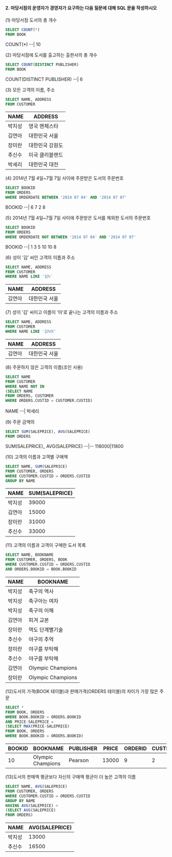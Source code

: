 #### 2. 마당서점의 운영자가 경영자가 요구하는 다음 질문에 대해 SQL 문을 작성하시오

(1) 마당서점 도서의 총 개수
```sql
SELECT COUNT(*)
FROM BOOK
```
COUNT(*)
--|
10
    
(2) 마당서점에 도서를 출고하는 출판사의 총 개수
```sql
SELECT COUNT(DISTINCT PUBLISHER)
FROM BOOK
```
COUNT(DISTINCT PUBLISHER)
--|
6
    
(3) 모든 고객의 이름, 주소
```sql
SELECT NAME, ADDRESS
FROM CUSTOMER
```
NAME|ADDRESS
--|--
박지성	|영국 맨체스타
김연아	|대한민국 서울
장미란	|대한민국 강원도
추신수	|미국 클리블랜드
박세리	|대한민국 대전

(4) 2014년 7월 4일~7월 7일 사이에 주문받은 도서의 주문번호
```sql
SELECT BOOKID
FROM ORDERS
WHERE ORDERDATE BETWEEN '2014 07 04' AND '2014 07 07'
```
BOOKID
--|
6
7
2
8

(5) 2014년 7월 4일~7월 7일 사이에 주문받은 도서를 제외한 도서의 주문번호
```sql
SELECT BOOKID
FROM ORDERS
WHERE ORDERDATE NOT BETWEEN '2014 07 04' AND '2014 07 07'
```
BOOKID
--|
1
3
5
10
10
8
    
(6) 성이 ‘김’ 씨인 고객의 이름과 주소
```sql
SELECT NAME, ADDRESS
FROM CUSTOMER    
WHERE NAME LIKE '김%'
```
NAME|ADDRESS
--|--
김연아	|대한민국 서울

(7) 성이 ‘김’ 씨이고 이름이 ‘아’로 끝나는 고객의 이름과 주소
```sql
SELECT NAME, ADDRESS
FROM CUSTOMER    
WHERE NAME LIKE '김%아'
```
NAME | ADDRESS
--|--
김연아	|대한민국 서울

(8) 주문하지 않은 고객의 이름(조인 사용)
```sql
SELECT NAME
FROM CUSTOMER
WHERE NAME NOT IN
(SELECT NAME
FROM ORDERS, CUSTOMER
WHERE ORDERS.CUSTID = CUSTOMER.CUSTID)
```
NAME
--|
박세리

(9) 주문 금액의 
```sql
SELECT SUM(SALEPRICE), AVG(SALEPRICE)
FROM ORDERS
```
SUM(SALEPRICE)_ AVG(SALEPRICE)
--|--
118000|11800

(10) 고객의 이름과 고객별 구매액
```sql
SELECT NAME, SUM(SALEPRICE)
FROM CUSTOMER, ORDERS
WHERE CUSTOMER.CUSTID = ORDERS.CUSTID
GROUP BY NAME
```
NAME | SUM(SALEPRICE)
--|--
박지성|39000
김연아	|15000
장미란	|31000
추신수	|33000

(11) 고객의 이름과 고객이 구매한 도서 목록
```sql
SELECT NAME, BOOKNAME
FROM CUSTOMER, ORDERS, BOOK
WHERE CUSTOMER.CUSTID = ORDERS.CUSTID
AND ORDERS.BOOKID = BOOK.BOOKID
```
NAME | BOOKNAME
--|--
박지성|	축구의 역사
박지성	|축구아는 여자
박지성	|축구의 이해
김연아	|피겨 교본
장미란	|역도 단계별기술
추신수	|야구의 추억
장미란	|야구를 부탁해
추신수	|야구를 부탁해
김연아	|Olympic Champions
장미란	|Olympic Champions


(12)도서의 가격(BOOK 테이블)과 판매가격(ORDERS 테이블)의 차이가 가장 많은 주문
```sql
SELECT *
FROM BOOK, ORDERS
WHERE BOOK.BOOKID = ORDERS.BOOKID
AND PRICE-SALEPRICE = 
(SELECT MAX(PRICE-SALEPRICE)
FROM BOOK, ORDERS
WHERE BOOK.BOOKID = ORDERS.BOOKID)
```
BOOKID | BOOKNAME| PUBLISHER| PRICE| ORDERID| CUSTID| BOOKID_1 |SALEPRICE| ORDERDATE
--|--|--|--|--|--|--|--|--
10	|Olympic Champions	|Pearson	|13000	|9	|2	|10	|7000	|14/07/09


(13)도서의 판매액 평균보다 자신의 구매액 평균이 더 높은 고객의 이름
```sql
SELECT NAME, AVG(SALEPRICE)
FROM CUSTOMER, ORDERS
WHERE CUSTOMER.CUSTID = ORDERS.CUSTID
GROUP BY NAME
HAVING AVG(SALEPRICE) >
(SELECT AVG(SALEPRICE)
FROM ORDERS)
```
NAME|AVG(SALEPRICE)
--|--
박지성	|13000
추신수	|16500
